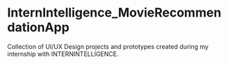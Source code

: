 # InternIntelligence_MovieRecommendationApp
Collection of UI/UX Design projects and prototypes created during my internship with INTERNINTELLIGENCE.
